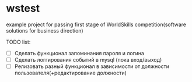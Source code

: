 # wstest
example project for passing first stage of WorldSkills competition(software solutions for business direction)

TODO list:
- [ ] Сделать функционал запоминания пароля и логина 
- [ ] Сделать логгирования событий в mysql (пока вход/выход)
- [ ] Релизовать разный функционал в зависимости от должности пользователя(+редактирование должности)
